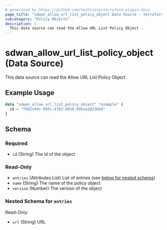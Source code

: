 ```yaml
---
# generated by https://github.com/hashicorp/terraform-plugin-docs
page_title: "sdwan_allow_url_list_policy_object Data Source - terraform-provider-sdwan"
subcategory: "Policy Objects"
description: |-
  This data source can read the Allow URL List Policy Object .
---
```


# sdwan_allow_url_list_policy_object (Data Source)

This data source can read the Allow URL List Policy Object .

## Example Usage

```terraform
data "sdwan_allow_url_list_policy_object" "example" {
  id = "f6b2c44c-693c-4763-b010-895aa3d236bd"
}
```

<!-- schema generated by tfplugindocs -->
## Schema

### Required

- `id` (String) The id of the object

### Read-Only

- `entries` (Attributes List) List of entries (see [below for nested schema](#nestedatt--entries))
- `name` (String) The name of the policy object
- `version` (Number) The version of the object

<a id="nestedatt--entries"></a>
### Nested Schema for `entries`

Read-Only:

- `url` (String) URL
